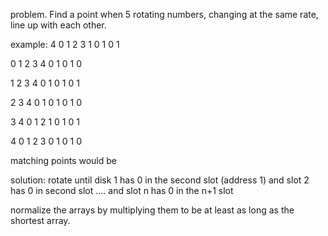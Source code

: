 problem.  Find a point when 5 rotating numbers, changing 
at the same rate, line up with each other.

example:
4 0 1 2 3
1 0 1 0 1

0 1 2 3 4
0 1 0 1 0

1 2 3 4 0
1 0 1 0 1

2 3 4 0 1
0 1 0 1 0

3 4 0 1 2
1 0 1 0 1

4 0 1 2 3
0 1 0 1 0

matching points would be


solution:
rotate until disk 1 has 0 in the second slot (address 1)
and slot 2 has 0 in second slot
....
and slot n has 0 in the n+1 slot

normalize the arrays by multiplying them to be at least as long as the shortest array.


